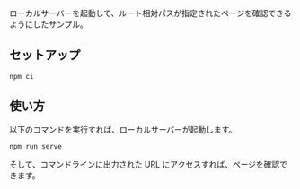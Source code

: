 ローカルサーバーを起動して、ルート相対パスが指定されたページを確認できるようにしたサンプル。

## セットアップ

```
npm ci
```

## 使い方

以下のコマンドを実行すれば、ローカルサーバーが起動します。

```
npm run serve
```

そして、コマンドラインに出力された URL にアクセスすれば、ページを確認できます。
